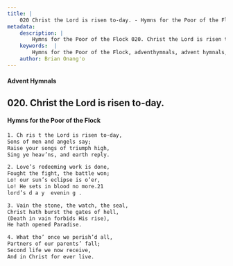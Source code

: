 ```yaml
---
title: |
    020 Christ the Lord is risen to-day. - Hymns for the Poor of the Flock
metadata:
    description: |
        Hymns for the Poor of the Flock 020. Christ the Lord is risen to-day.. Ch ris t the Lord is risen to-day,  Sons of men and angels say; Raise your songs of triumph high,  Sing ye heav’ns, and earth reply. 
    keywords:  |
        Hymns for the Poor of the Flock, adventhymnals, advent hymnals, Christ the Lord is risen to-day., Ch ris t the Lord is risen to-day, , 
    author: Brian Onang'o
---
```


#### Advent Hymnals
## 020. Christ the Lord is risen to-day.
####  Hymns for the Poor of the Flock

```txt
1. Ch ris t the Lord is risen to-day, 
Sons of men and angels say;
Raise your songs of triumph high, 
Sing ye heav’ns, and earth reply.

2. Love’s redeeming work is done, 
Fought the fight, the battle won; 
Lo! our sun’s eclipse is o’er,
Lo! He sets in blood no more.21
lord’s d a y  evenin g .

3. Vain the stone, the watch, the seal, 
Christ hath burst the gates of hell, 
(Death in vain forbids His rise), 
He hath opened Paradise.

4. What tho’ once we perish’d all, 
Partners of our parents’ fall; 
Second life we now receive,
And in Christ for ever live.
```